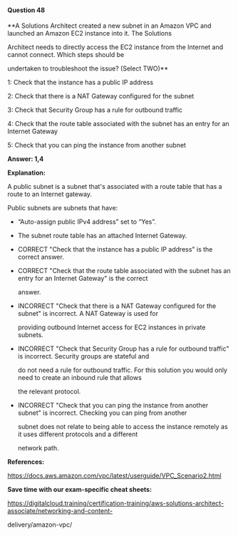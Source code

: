 #### Question  48


**A Solutions Architect created a new subnet in an Amazon VPC and launched an Amazon EC2 instance into it. The Solutions

Architect needs to directly access the EC2 instance from the Internet and cannot connect. Which steps should be

undertaken to troubleshoot the issue? (Select TWO)**


1: Check that the instance has a public IP address


2: Check that there is a NAT Gateway configured for the subnet


3: Check that Security Group has a rule for outbound traffic


4: Check that the route table associated with the subnet has an entry for an Internet Gateway


5: Check that you can ping the instance from another subnet


**Answer: 1,4**


**Explanation:**


A public subnet is a subnet that's associated with a route table that has a route to an Internet gateway.


Public subnets are subnets that have:


- “Auto-assign public IPv4 address” set to “Yes”.

- The subnet route table has an attached Internet Gateway.


- CORRECT "Check that the instance has a public IP address" is the correct answer.


- CORRECT "Check that the route table associated with the subnet has an entry for an Internet Gateway" is the correct

  answer.


- INCORRECT "Check that there is a NAT Gateway configured for the subnet" is incorrect. A NAT Gateway is used for

  providing outbound Internet access for EC2 instances in private subnets.


- INCORRECT "Check that Security Group has a rule for outbound traffic" is incorrect. Security groups are stateful and

  do not need a rule for outbound traffic. For this solution you would only need to create an inbound rule that allows

  the relevant protocol.


- INCORRECT "Check that you can ping the instance from another subnet" is incorrect. Checking you can ping from another

  subnet does not relate to being able to access the instance remotely as it uses different protocols and a different

  network path.


**References:**


https://docs.aws.amazon.com/vpc/latest/userguide/VPC_Scenario2.html


**Save time with our exam-specific cheat sheets:**


https://digitalcloud.training/certification-training/aws-solutions-architect-associate/networking-and-content-

delivery/amazon-vpc/

